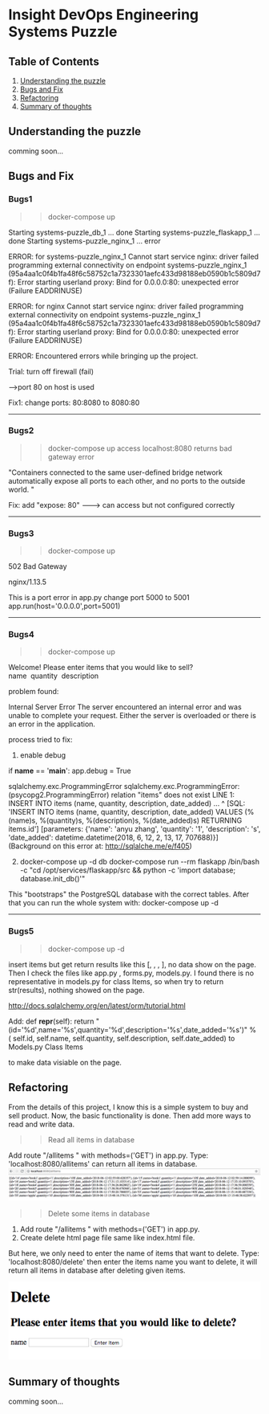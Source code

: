 # Insight DevOps Engineering Systems Puzzle

## Table of Contents
1. [Understanding the puzzle](README.md#understanding-the-puzzle)
2. [Bugs and Fix](README.md#bugs-and-fix)
3. [Refactoring](README.md#refactoring)
4. [Summary of thoughts](README.md#summary-of-thoughts)


## Understanding the puzzle

comming soon...

## Bugs and Fix

### Bugs1
>> docker-compose up

Starting systems-puzzle_db_1 ... done
Starting systems-puzzle_flaskapp_1 ... done
Starting systems-puzzle_nginx_1    ... error

ERROR: for systems-puzzle_nginx_1  Cannot start service nginx: driver failed programming external connectivity on endpoint systems-puzzle_nginx_1 (95a4aa1c0f4b1fa48f6c58752c1a7323301aefc433d98188eb0590b1c5809d7f): Error starting userland proxy: Bind for 0.0.0.0:80: unexpected error (Failure EADDRINUSE)

ERROR: for nginx  Cannot start service nginx: driver failed programming external connectivity on endpoint systems-puzzle_nginx_1 (95a4aa1c0f4b1fa48f6c58752c1a7323301aefc433d98188eb0590b1c5809d7f): Error starting userland proxy: Bind for 0.0.0.0:80: unexpected error (Failure EADDRINUSE)

ERROR: Encountered errors while bringing up the project.

Trial: turn off firewall (fail)

-->port 80 on host is used

Fix1: change ports: 80:8080 to 8080:80

----------------------------------------
### Bugs2

>> docker-compose up
access localhost:8080 returns bad gateway error

"Containers connected to the same user-defined bridge network automatically expose all ports to each other, and no ports to the outside world. "

Fix: add "expose: 80"
---> can access but not configured correctly

----------------------------------------

### Bugs3



>> docker-compose up

502 Bad Gateway

nginx/1.13.5

This is a port error in app.py
change port 5000 to 5001 app.run(host='0.0.0.0',port=5001)

-------------------------------------------------------------
### Bugs4

>> docker-compose up

Welcome!
Please enter items that you would like to sell?
name  quantity  description  

problem found: 

Internal Server Error
The server encountered an internal error and was unable to complete your request. Either the server is overloaded or there is an error in the application.

process  tried to fix:

1. enable debug 

if __name__ == '__main__':
    app.debug = True

sqlalchemy.exc.ProgrammingError
sqlalchemy.exc.ProgrammingError: (psycopg2.ProgrammingError) relation "items" does not exist
LINE 1: INSERT INTO items (name, quantity, description, date_added) ...
                    ^
 [SQL: 'INSERT INTO items (name, quantity, description, date_added) VALUES (%(name)s, %(quantity)s, %(description)s, %(date_added)s) RETURNING items.id'] [parameters: {'name': 'anyu zhang', 'quantity': '1', 'description': 's', 'date_added': datetime.datetime(2018, 6, 12, 2, 13, 17, 707688)}] (Background on this error at: http://sqlalche.me/e/f405)


2. docker-compose up -d db
docker-compose run --rm flaskapp /bin/bash -c "cd /opt/services/flaskapp/src && python -c  'import database; database.init_db()'"

This "bootstraps" the PostgreSQL database with the correct tables. After that you can run the whole system with:
docker-compose up -d


-----------------------------------------------------------------
### Bugs5

>> docker-compose up -d

insert items but get return results like this  [, , , ], no data show on the page.
Then I check the files like app.py , forms.py, models.py.
I found there is no representative in models.py for class Items, so when try to return str(results), nothing showed on the page.

http://docs.sqlalchemy.org/en/latest/orm/tutorial.html

Add:
def __repr__(self):
    	return "(id='%d',name='%s',quantity='%d',description='%s',date_added='%s')" % (
    		self.id, self.name, self.quantity, self.description, self.date_added)
to Models.py Class Items

to make data visiable on the page.


## Refactoring
From the details of this project, I know this is a simple system to buy and sell product.
Now, the basic functionality is done. 
Then add more ways to read and write data.
>> Read all items in database

Add route "/allitems " with methods=('GET') in app.py. Type: 'localhost:8080/allitems' can return all items in database.
![alt text](https://github.com/anyuz/anyuzhangpuzzle/blob/master/Screen%20Shot%202018-06-13%20at%2011.48.47%20AM.png)


>> Delete some items in database

1. Add route "/allitems " with methods=('GET') in app.py. 
2. Create delete html page file same like index.html file.

But here, we only need to enter the name of items that want to delete. Type: 'localhost:8080/delete' then enter the items name you want to delete, it will return all items in database after deleting given items.

![alt text](https://github.com/anyuz/anyuzhangpuzzle/blob/master/Screen%20Shot%202018-06-13%20at%2011.48.59%20AM.png)



## Summary of thoughts
comming soon...
